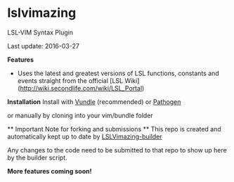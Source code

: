 # lslvimazing
LSL-VIM Syntax Plugin

Last update: 2016-03-27

**Features**
* Uses the latest and greatest versions of LSL functions, constants and events straight from the official [LSL Wiki] (http://wiki.secondlife.com/wiki/LSL_Portal)

**Installation**
Install with [Vundle](https://github.com/gmarik/vundle) (recommended) or [Pathogen](https://github.com/tpope/vim-pathogen)

or manually by cloning into your vim/bundle folder

** Important Note for forking and submissions **
This repo is created and automatically kept up to date by  [LSLVimazing-builder](https://github.com/PumpkinPai/lslvimazing-builder)

Any changes to the code need to be submitted to that repo to show up here by the builder script.


**More features coming soon!**
